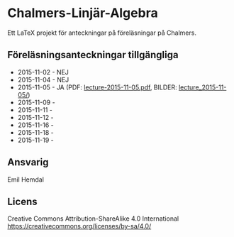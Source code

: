 # Chalmers-Linjär-Algebra
Ett LaTeX projekt för anteckningar på föreläsningar på Chalmers.

## Föreläsningsanteckningar tillgängliga
* 2015-11-02 - NEJ
* 2015-11-04 - NEJ
* 2015-11-05 - JA (PDF: [lecture-2015-11-05.pdf](https://github.com/emilhem/Chalmers-Linjar-Algebra/raw/master/pdf/lecture-2015-11-05.pdf), BILDER: [lecture_2015-11-05/](https://github.com/emilhem/Chalmers-Linjar-Algebra/tree/master/pictures/lecture_2015-11-05))
* 2015-11-09 - 
* 2015-11-11 - 
* 2015-11-12 - 
* 2015-11-16 - 
* 2015-11-18 - 
* 2015-11-19 - 

## Ansvarig
Emil Hemdal

## Licens
Creative Commons Attribution-ShareAlike 4.0 International
https://creativecommons.org/licenses/by-sa/4.0/

